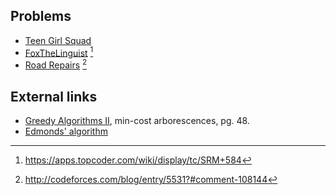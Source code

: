 ## Problems
- [Teen Girl Squad](https://uva.onlinejudge.org/external/111/11183.pdf)
- [FoxTheLinguist](https://community.topcoder.com/stat?c=problem_statement&pm=12614&rd=15696) [^1]
- [Road Repairs](http://codeforces.com/contest/240/problem/E) [^2]

## External links
- [Greedy Algorithms II](http://www.cs.princeton.edu/~wayne/kleinberg-tardos/pdf/04GreedyAlgorithmsII.pdf), min-cost arborescences, pg. 48.
- [Edmonds' algorithm](https://en.wikipedia.org/wiki/Chu%E2%80%93Liu/Edmonds_algorithm)

[^1]: <https://apps.topcoder.com/wiki/display/tc/SRM+584>
[^2]: <http://codeforces.com/blog/entry/5531?#comment-108144>